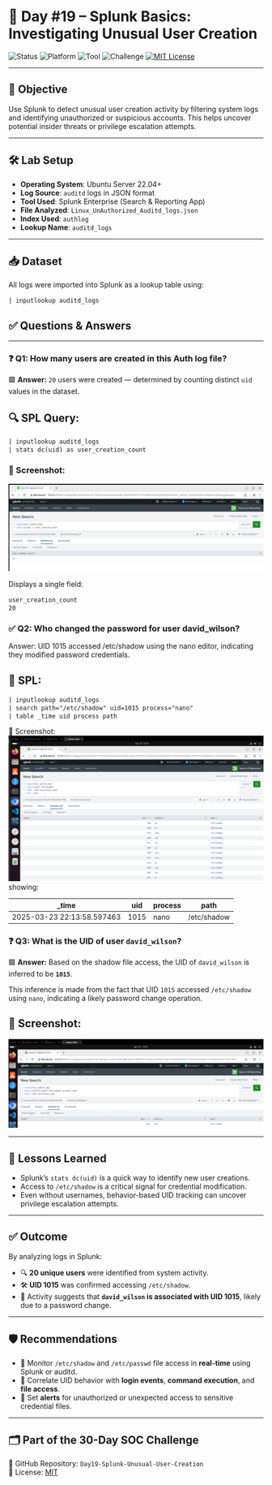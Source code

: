 # 🔐 Day #19 – Splunk Basics: Investigating Unusual User Creation

![Status](https://img.shields.io/badge/status-complete-brightgreen)
![Platform](https://img.shields.io/badge/platform-Ubuntu%2022.04-blue)
![Tool](https://img.shields.io/badge/tool-Splunk-yellow)
![Challenge](https://img.shields.io/badge/30--Day%20SOC--Challenge-Day%2319-red)
[![MIT License](https://img.shields.io/badge/license-MIT-blue.svg)](./LICENSE)

---

## 🎯 Objective
Use Splunk to detect unusual user creation activity by filtering system logs and identifying unauthorized or suspicious accounts. This helps uncover potential insider threats or privilege escalation attempts.

---

## 🛠️ Lab Setup

- **Operating System**: Ubuntu Server 22.04+
- **Log Source**: `auditd` logs in JSON format
- **Tool Used**: Splunk Enterprise (Search & Reporting App)
- **File Analyzed**: `Linux_UnAuthorized_Auditd_logs.json`
- **Index Used**: `authlog`
- **Lookup Name**: `auditd_logs`

---

## 📥 Dataset

All logs were imported into Splunk as a lookup table using:
```spl
| inputlookup auditd_logs
```
## ✅ Questions & Answers

---

### ❓ Q1: How many users are created in this Auth log file?

🟩 **Answer:** `20` users were created — determined by counting distinct `uid` values in the dataset.

## 🔍 **SPL Query:**
```spl
| inputlookup auditd_logs 
| stats dc(uid) as user_creation_count
```
### 📸 Screenshot:
![Q1 User Creation Count](images/q1_user_created.png)

Displays a single field:
```nginx
user_creation_count
20
```
### ✅ Q2: Who changed the password for user david_wilson?
Answer: UID 1015 accessed /etc/shadow using the nano editor, indicating they modified password credentials.
## 🔹 SPL:
```spl
| inputlookup auditd_logs 
| search path="/etc/shadow" uid=1015 process="nano"
| table _time uid process path
```
📸 Screenshot:  
![Q2 Password Change](images/q2_password_change.png)
showing:

| _time                     | uid  | process | path         |
|---------------------------|------|---------|--------------|
| 2025-03-23 22:13:58.597463 | 1015 | nano    | /etc/shadow  |

### ❓ Q3: What is the UID of user `david_wilson`?

🟩 **Answer:** Based on the shadow file access, the UID of `david_wilson` is inferred to be **`1015`**.

This inference is made from the fact that UID `1015` accessed `/etc/shadow` using `nano`, indicating a likely password change operation.

## 📸 Screenshot:  
![Q3 UID David](images/q3_uid_david.png)

---

## 🧠 Lessons Learned

- Splunk’s `stats dc(uid)` is a quick way to identify new user creations.
- Access to `/etc/shadow` is a critical signal for credential modification.
- Even without usernames, behavior-based UID tracking can uncover privilege escalation attempts.

---

## ✅ Outcome

By analyzing logs in Splunk:

- 🔍 **20 unique users** were identified from system activity.
- 🛠️ **UID 1015** was confirmed accessing `/etc/shadow`.
- 👤 Activity suggests that **`david_wilson` is associated with UID 1015**, likely due to a password change.

---

## 🛡️ Recommendations

- 📡 Monitor `/etc/shadow` and `/etc/passwd` file access in **real-time** using Splunk or auditd.
- 🧠 Correlate UID behavior with **login events**, **command execution**, and **file access**.
- 🚨 Set **alerts** for unauthorized or unexpected access to sensitive credential files.

---

## 🗂️ Part of the 30-Day SOC Challenge

🔗 GitHub Repository: `Day19-Splunk-Unusual-User-Creation`  
📜 License: [MIT](./LICENSE)
